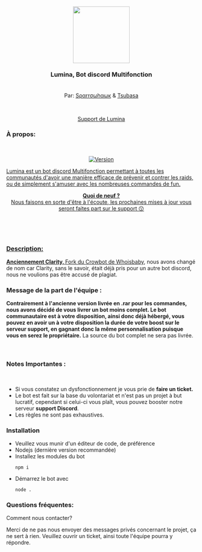 
#
<h3 align="center">
  <img style="width:150px;margin:0 auto;" src=""><br><br>
  Lumina, Bot discord Multifonction<br><br>
</h3>
<p align="center">Par: <a href="https://github.com/1Sparrowhawk" target="_self">Sραrrσωhαωκ</a> & <a href="https://github.com/1Tsubasa" target="_self">Tsubasa</a></p><br>
<p align="center"><a href="https://www.discord.com/invite/luminabots"> Support de Lumina</a></p>
  </a>

<h3>À propos:</h3>
<br>
<p align="center">
	<a href="https://deno.land" target="_blank">
    	<img src="https://img.shields.io/badge/Version-1.0.0-7DCDE3?style=for-the-badge" alt="Version">
</p>
Lumina est un bot discord Multifonction permettant à toutes les communautés d'avoir une manière efficace de prévenir et contrer les raids, ou de simplement s'amuser avec les nombreuses commandes de fun.
<br>
<p align="center"><b>Quoi de neuf ?<br></b>Nous faisons en sorte d'être à l'écoute, les prochaines mises à jour vous seront faites part sur le support 😗</p>
<br><br><br>
<h3>Description:</h3>
<p><b>Anciennement Clarity, </b>Fork du <a href ="https://github.com/whoisbaby/CrowBot-Remade">Crowbot de Whoisbaby</a>, nous avons changé de nom car Clarity, sans le savoir, était déjà pris pour un autre bot discord, nous ne voulions pas être accusé de plagiat. </p>
<h3>Message de la part de l'équipe : </h3>
<b>Contrairement à l'ancienne version livrée en .rar pour les commandes, nous avons décidé de vous livrer un bot moins complet. Le bot communautaire est à votre disposition, ainsi donc déjà hébergé, vous pouvez en avoir un à votre disposition la durée de votre boost sur le serveur support, en gagnant donc la même personnalisation puisque vous en serez le propriétaire.</b> La source du bot complet ne sera pas livrée.
<br><br><br>
<h3>Notes Importantes :</h3><br>
<ul>
<li>Si vous constatez un dysfonctionnement je vous prie de <b>faire un ticket.</b><br>
<li>Le bot est fait sur la base du volontariat et n'est pas un projet à but lucratif, cependant si celui-ci vous plaît, vous pouvez booster notre serveur <b>support Discord</b>.</li>
<li>Les règles ne sont pas exhaustives.</li>
</ul>
<h3>Installation</h3>
<h>
<ul>
<li>Veuillez vous munir d'un éditeur de code, de préférence</li>
<li>Nodejs (dernière version recommandée)
<li>Installez les modules du bot
<pre><code>npm i</code></pre></li>
<li>Démarrez le bot avec
<pre><code>node .</code></pre></li>
</ul>


<h3>Questions fréquentes:</h3>
Comment nous contacter? 

Merci de ne pas nous envoyer des messages privés concernant le projet, ça ne sert à rien. 
Veuillez ouvrir un ticket, ainsi toute l'équipe pourra y répondre.





